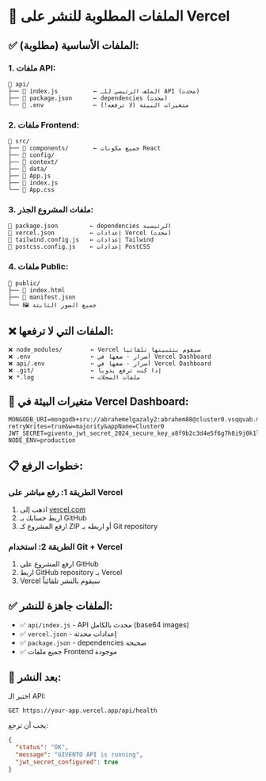 # 📁 الملفات المطلوبة للنشر على Vercel

## ✅ الملفات الأساسية (مطلوبة):

### 1. ملفات API:
```
📂 api/
├── 📄 index.js          ← الملف الرئيسي للـ API (محدث)
├── 📄 package.json      ← dependencies (محدث)
└── 📄 .env              ← متغيرات البيئة (لا ترفعه!)
```

### 2. ملفات Frontend:
```
📂 src/
├── 📂 components/       ← جميع مكونات React
├── 📂 config/
├── 📂 context/
├── 📂 data/
├── 📄 App.js
├── 📄 index.js
└── 📄 App.css
```

### 3. ملفات المشروع الجذر:
```
📄 package.json         ← dependencies الرئيسية
📄 vercel.json          ← إعدادات Vercel (محدث)
📄 tailwind.config.js   ← إعدادات Tailwind
📄 postcss.config.js    ← إعدادات PostCSS
```

### 4. ملفات Public:
```
📂 public/
├── 📄 index.html
├── 📄 manifest.json
└── 🖼️ جميع الصور الثابتة
```

## ❌ الملفات التي لا ترفعها:

```
❌ node_modules/        ← Vercel سيقوم بتثبيتها تلقائياً
❌ .env                 ← أسرار - ضعها في Vercel Dashboard
❌ api/.env             ← أسرار - ضعها في Vercel Dashboard
❌ .git/                ← إذا كنت ترفع يدوياً
❌ *.log                ← ملفات السجلات
```

## 🔧 متغيرات البيئة في Vercel Dashboard:

```
MONGODB_URI=mongodb+srv://abrahemelgazaly2:abrahem88@cluster0.vsqqvab.mongodb.net/givento?retryWrites=true&w=majority&appName=Cluster0
JWT_SECRET=givento_jwt_secret_2024_secure_key_a8f9b2c3d4e5f6g7h8i9j0k1l2m3n4o5p6q7r8s9t0u1v2w3x4y5z6
NODE_ENV=production
```

## 📋 خطوات الرفع:

### الطريقة 1: رفع مباشر على Vercel
1. اذهب إلى [vercel.com](https://vercel.com)
2. اربط حسابك بـ GitHub
3. ارفع المشروع كـ ZIP أو اربطه بـ Git repository

### الطريقة 2: استخدام Git + Vercel
1. ارفع المشروع على GitHub
2. اربط GitHub repository بـ Vercel
3. Vercel سيقوم بالنشر تلقائياً

## ✅ الملفات جاهزة للنشر:

- ✅ `api/index.js` - API محدث بالكامل (base64 images)
- ✅ `vercel.json` - إعدادات محدثة
- ✅ `package.json` - dependencies صحيحة
- ✅ جميع ملفات Frontend موجودة

## 🚀 بعد النشر:

اختبر الـ API:
```
GET https://your-app.vercel.app/api/health
```

يجب أن ترجع:
```json
{
  "status": "OK",
  "message": "GIVENTO API is running",
  "jwt_secret_configured": true
}
```
